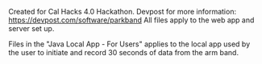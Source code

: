 
Created for Cal Hacks 4.0 Hackathon.
Devpost for more information: https://devpost.com/software/parkband
All files apply to the web app and server set up. 

Files in the "Java Local App - For Users" applies to the local app used by the user to initiate and record 30 seconds of data from the arm band. 
